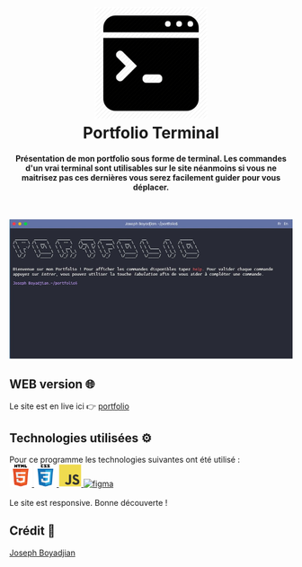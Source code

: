 
<h1 align="center">
  <br>
  <a href="https://joboya.github.io/Terminal-Portfolio/"><img src="images/terminal.png" alt="Portfolio" width="200"></a>
  <br>
Portfolio Terminal<br>
</h1>
<h4 align="center">Présentation de mon portfolio sous forme de terminal. Les commandes d'un vrai terminal sont utilisables sur le site néanmoins si vous ne maitrisez pas ces dernières vous serez facilement guider pour vous déplacer.</h4>
<br>

![portfolio](images/banner.jpeg)

## WEB version 🌐

Le site est en live ici 👉 [portfolio](https://joboya.github.io/Terminal-Portfolio//)

## Technologies utilisées ⚙️

<p align="left">Pour ce programme les technologies suivantes ont été utilisé : <br>
<a href="https://www.w3.org/html/" target="_blank" rel="noreferrer"> <img src="https://raw.githubusercontent.com/devicons/devicon/master/icons/html5/html5-original-wordmark.svg" alt="html5" width="40" height="40"/> </a>
<a href="https://www.w3schools.com/css/" target="_blank" rel="noreferrer"> <img src="https://raw.githubusercontent.com/devicons/devicon/master/icons/css3/css3-original-wordmark.svg" alt="css3" width="40" height="40"/> </a>
<a href="https://developer.mozilla.org/en-US/docs/Web/JavaScript" target="_blank" rel="noreferrer"> <img src="https://raw.githubusercontent.com/devicons/devicon/master/icons/javascript/javascript-original.svg" alt="javascript" width="40" height="40"/> </a>
<a href="https://www.figma.com/" target="_blank" rel="noreferrer"> <img src="https://www.vectorlogo.zone/logos/figma/figma-icon.svg" alt="figma" width="40" height="40"/> </a>
<br>
<br>
Le site est responsive. Bonne découverte !</p>

## Crédit 🔗
[Joseph Boyadjian](https://github.com/JOBOYA)